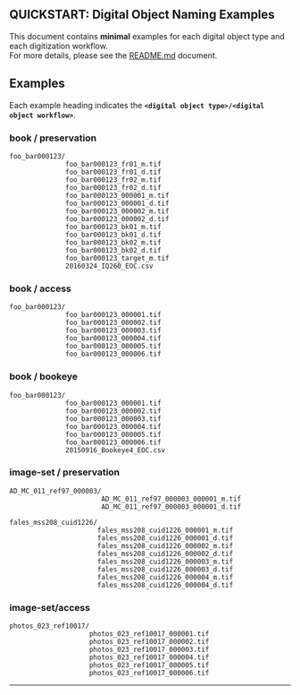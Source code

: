 ## QUICKSTART: Digital Object Naming Examples
This document contains **minimal** examples for each digital object type and each digitization workflow.  
For more details, please see the [README.md](./README.md) document.  


## Examples
Each example heading indicates the **`<digital object type>/<digital object workflow>`**.  

### book / preservation
```
foo_bar000123/
              foo_bar000123_fr01_m.tif
              foo_bar000123_fr01_d.tif
              foo_bar000123_fr02_m.tif
              foo_bar000123_fr02_d.tif
              foo_bar000123_000001_m.tif
              foo_bar000123_000001_d.tif
              foo_bar000123_000002_m.tif
              foo_bar000123_000002_d.tif
              foo_bar000123_bk01_m.tif
              foo_bar000123_bk01_d.tif
              foo_bar000123_bk02_m.tif
              foo_bar000123_bk02_d.tif
              foo_bar000123_target_m.tif
              20160324_IQ260_EOC.csv
```

### book / access
```
foo_bar000123/
              foo_bar000123_000001.tif
              foo_bar000123_000002.tif
              foo_bar000123_000003.tif
              foo_bar000123_000004.tif
              foo_bar000123_000005.tif
              foo_bar000123_000006.tif
```

### book / bookeye
```
foo_bar000123/
              foo_bar000123_000001.tif
              foo_bar000123_000002.tif
              foo_bar000123_000003.tif
              foo_bar000123_000004.tif
              foo_bar000123_000005.tif
              foo_bar000123_000006.tif
              20150916_Bookeye4_EOC.csv

```

### image-set / preservation
```
AD_MC_011_ref97_000003/
                       AD_MC_011_ref97_000003_000001_m.tif
                       AD_MC_011_ref97_000003_000001_d.tif
```

```
fales_mss208_cuid1226/
                      fales_mss208_cuid1226_000001_m.tif
                      fales_mss208_cuid1226_000001_d.tif
                      fales_mss208_cuid1226_000002_m.tif
                      fales_mss208_cuid1226_000002_d.tif
                      fales_mss208_cuid1226_000003_m.tif
                      fales_mss208_cuid1226_000003_d.tif
                      fales_mss208_cuid1226_000004_m.tif
                      fales_mss208_cuid1226_000004_d.tif
```

### image-set/access
```
photos_023_ref10017/
                    photos_023_ref10017_000001.tif
                    photos_023_ref10017_000002.tif
                    photos_023_ref10017_000003.tif
                    photos_023_ref10017_000004.tif
                    photos_023_ref10017_000005.tif
                    photos_023_ref10017_000006.tif
```

---
